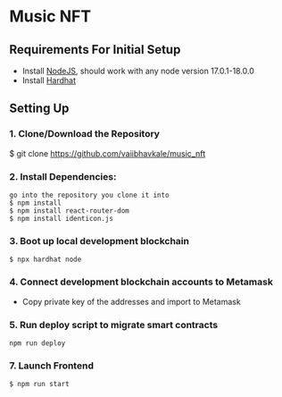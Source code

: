 # Music NFT

## Requirements For Initial Setup
- Install [NodeJS](https://nodejs.org/en/), should work with any node version 17.0.1-18.0.0
- Install [Hardhat](https://hardhat.org/)

## Setting Up
### 1. Clone/Download the Repository
$ git clone https://github.com/vaiibhavkale/music_nft

### 2. Install Dependencies:
```
go into the repository you clone it into
$ npm install
$ npm install react-router-dom
$ npm install identicon.js
```
### 3. Boot up local development blockchain
```
$ npx hardhat node
```
### 4. Connect development blockchain accounts to Metamask
- Copy private key of the addresses and import to Metamask

### 5. Run deploy script to migrate smart contracts
`npm run deploy`

### 7. Launch Frontend
`$ npm run start`


